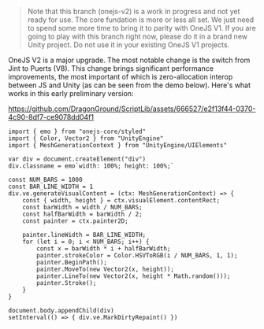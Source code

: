 > Note that this branch (onejs-v2) is a work in progress and not yet ready for use. The core fundation is more or less all set. We just need to spend some more time to bring it to parity with OneJS V1. If you are going to play with this branch right now, please do it in a brand new Unity project. Do not use it in your existing OneJS V1 projects.

OneJS V2 is a major upgrade. The most notable change is the switch from Jint to Puerts (V8). This change brings significant performance improvements, the most important of which is zero-allocation interop between JS and Unity (as can be seen from the demo below). Here's what works in this early preliminary version: 

https://github.com/DragonGround/ScriptLib/assets/666527/e2f13f44-0370-4c90-8df7-ce9078dd04f1

```tsx
import { emo } from "onejs-core/styled"
import { Color, Vector2 } from "UnityEngine"
import { MeshGenerationContext } from "UnityEngine/UIElements"

var div = document.createElement("div")
div.classname = emo`width: 100%; height: 100%;`

const NUM_BARS = 1000
const BAR_LINE_WIDTH = 1
div.ve.generateVisualContent = (ctx: MeshGenerationContext) => {
    const { width, height } = ctx.visualElement.contentRect;
    const barWidth = width / NUM_BARS;
    const halfBarWidth = barWidth / 2;
    const painter = ctx.painter2D;

    painter.lineWidth = BAR_LINE_WIDTH;
    for (let i = 0; i < NUM_BARS; i++) {
        const x = barWidth * i + halfBarWidth;
        painter.strokeColor = Color.HSVToRGB(i / NUM_BARS, 1, 1);
        painter.BeginPath();
        painter.MoveTo(new Vector2(x, height));
        painter.LineTo(new Vector2(x, height * Math.random()));
        painter.Stroke();
    }
}

document.body.appendChild(div)
setInterval(() => { div.ve.MarkDirtyRepaint() })
```

